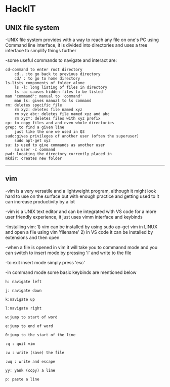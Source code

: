 # HackIT

## UNIX file system

-UNIX file system provides with a way to reach any file on one's PC using Command line interface, it is divided into directories and uses a tree interface to simplify things further

-some useful commands to navigate and interact are:

    cd-command to enter root directory
        cd.. :to go back to previous directory
        cd/ : to go to home directory
    ls-lists components of folder alone
        ls -l: long listing of files in directory
        ls -a: causes hidden files to be listed
    man 'command': manual to 'command'
        man ls: gives manual to ls command
    rm: deletes specific file
        rm xyz: deletes file named xyz
        rm xyz abc: deletes file named xyz and abc
        rm xyz*: deletes files with xyz prefix
    cp: to copy files and and even whole directories
    grep: to find a given line
        just like the one we used in Q3
    sudo:gives privileges of another user (often the superuser)
        sudo apt-get xyz
    su: is used to give commands as another user
        su user -c command
    pwd: locating the directory currently placed in
    mkdir: creates new folder



---

## vim

-vim is a very versatile and a lightweight program, although it might look hard to use on the surface but with enough practice and getting used to it can increase productivity by a lot

-vim is a UNIX text editor and can be integrated with VS code for a more user friendly experience, it just uses vimm interface and keybinds

-Installing vim:
    1) vim can be installed by using sudo ap-get vim in LINUX and open a file using vim 'filename'
    2) in VS code it can be installed by extensions and then open

-when a file is opened in vim it will take you to commannd mode and you can switch to insert mode by pressing 'i' and write to the file

-to exit insert mode simply press 'esc'

-in command mode some basic keybinds are mentioned below

    h: navigate left

    j: navigate down

    k:navigate up

    l:navigate right

    w:jump to start of word

    e:jump to end of word

    0:jump to the start of the line

    :q : quit vim

    :w : write (save) the file

    :wq : write and escape

    yy: yank (copy) a line

    p: paste a line

